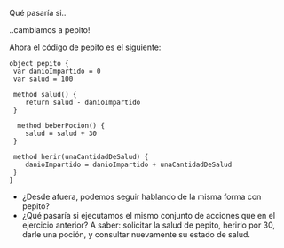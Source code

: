 Qué pasaría si.. 

..cambiamos a pepito!

Ahora el código de pepito es el siguiente:

```
object pepito {
 var danioImpartido = 0
 var salud = 100
 
 method salud() {
	return salud - danioImpartido
 } 
 
  method beberPocion() {
	salud = salud + 30
 } 
 
 method herir(unaCantidadDeSalud) {
	danioImpartido = danioImpartido + unaCantidadDeSalud
 } 
}
```

* ¿Desde afuera, podemos seguir hablando de la misma forma con pepito? 
* ¿Qué pasaría si ejecutamos el mismo conjunto de acciones que en el ejercicio anterior? A saber: solicitar la salud de pepito, herirlo por 30, darle una poción, y consultar nuevamente su estado de salud.
